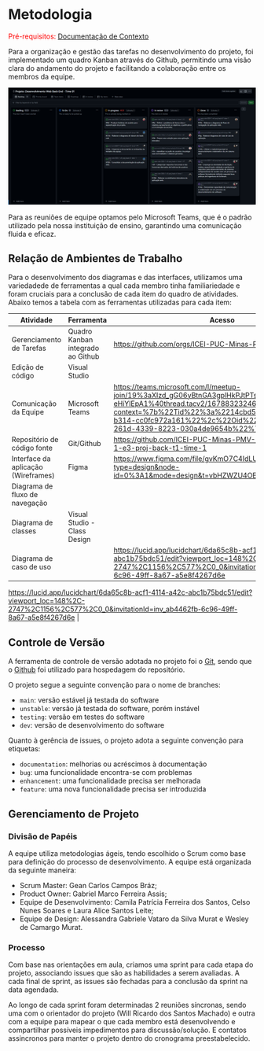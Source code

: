 # Metodologia

<span style="color:red">Pré-requisitos: <a href="1-Documentação de Contexto.md"> Documentação de Contexto</a></span>

Para a organização e gestão das tarefas no desenvolvimento do projeto, foi implementado um quadro Kanban através do Github, permitindo uma visão clara do andamento do projeto e facilitando a colaboração entre os membros da equipe.

![Quadro Kanban](./img/quadro_kanban.png)

Para as reuniões de equipe optamos pelo Microsoft Teams, que é o padrão utilizado pela nossa instituição de ensino, garantindo uma comunicação fluida e eficaz.

## Relação de Ambientes de Trabalho

Para o desenvolvimento dos diagramas e das interfaces, utilizamos uma variedadede de ferramentas a qual cada membro tinha familiariedade e foram cruciais para a conclusão de cada item do quadro de atividades. Abaixo temos a tabela com as ferramentas utilizadas para cada item:

| Atividade                           | Ferramenta                        | Acesso                                                                                                                                                                                                                                                 |
| ----------------------------------- | --------------------------------- | ------------------------------------------------------------------------------------------------------------------------------------------------------------------------------------------------------------------------------------------------------ |
| Gerenciamento de Tarefas            | Quadro Kanban integrado ao Github | https://github.com/orgs/ICEI-PUC-Minas-PMV-SInt/projects/22                                                                                                                                                                                            |
| Edição de código          | Visual Studio | |
| Comunicação da Equipe               | Microsoft Teams                   | https://teams.microsoft.com/l/meetup-join/19%3aXIzd_gG06yBtnGA3gplHkPJtPTsEyST6_k-eHiYlEpA1%40thread.tacv2/1678832324616?context=%7b%22Tid%22%3a%2214cbd5a7-ec94-46ba-b314-cc0fc972a161%22%2c%22Oid%22%3a%225fc47345-261d-4339-8223-030a4de9654b%22%7d |
| Repositório de código fonte         | Git/Github                        | https://github.com/ICEI-PUC-Minas-PMV-SInt/pmv-sint-2024-1-e3-proj-back-t1-time-1                                                                                                                                                                      |
| Interface da aplicação (Wireframes) | Figma                             | https://www.figma.com/file/gvKmO7C4IdLUisRMG8fd3N/Untitled?type=design&node-id=0%3A1&mode=design&t=vbHZWZU4OEUYRbKI-1                                                                                                                                  |
| Diagrama de fluxo de navegação      |                                   |                                                                                                                                                                                                                                                        |
| Diagrama de classes                 | Visual Studio - Class Design      |                                                                                                                                                                                                                                                        |
| Diagrama de caso de uso             |                                   | https://lucid.app/lucidchart/6da65c8b-acf1-4114-a42c-abc1b75bdc51/edit?viewport_loc=148%2C-2747%2C1156%2C577%2C0_0&invitationId=inv_ab4462fb-6c96-49ff-8a67-a5e8f4267d6e                                                                               |

https://lucid.app/lucidchart/6da65c8b-acf1-4114-a42c-abc1b75bdc51/edit?viewport_loc=148%2C-2747%2C1156%2C577%2C0_0&invitationId=inv_ab4462fb-6c96-49ff-8a67-a5e8f4267d6e |

## Controle de Versão

A ferramenta de controle de versão adotada no projeto foi o
[Git](https://git-scm.com/), sendo que o [Github](https://github.com)
foi utilizado para hospedagem do repositório.

O projeto segue a seguinte convenção para o nome de branches:

- `main`: versão estável já testada do software
- `unstable`: versão já testada do software, porém instável
- `testing`: versão em testes do software
- `dev`: versão de desenvolvimento do software

Quanto à gerência de issues, o projeto adota a seguinte convenção para
etiquetas:

- `documentation`: melhorias ou acréscimos à documentação
- `bug`: uma funcionalidade encontra-se com problemas
- `enhancement`: uma funcionalidade precisa ser melhorada
- `feature`: uma nova funcionalidade precisa ser introduzida

## Gerenciamento de Projeto

### Divisão de Papéis

A equipe utiliza metodologias ágeis, tendo escolhido o Scrum como base para definição do processo de desenvolvimento. A equipe está organizada da seguinte maneira:

- Scrum Master: Gean Carlos Campos Bráz;
- Product Owner: Gabriel Marco Ferreira Assis;
- Equipe de Desenvolvimento: Camila Patrícia Ferreira dos Santos, Celso Nunes Soares e Laura Alice Santos Leite;
- Equipe de Design: Alessandra Gabriele Vataro da Silva Murat e Wesley de Camargo Murat.

### Processo

Com base nas orientações em aula, criamos uma sprint para cada etapa do projeto, associando issues que são as habilidades a serem avaliadas. A cada final de sprint, as issues são fechadas para a conclusão da sprint na data agendada.

Ao longo de cada sprint foram determinadas 2 reuniões síncronas, sendo uma com o orientador do projeto (Will Ricardo dos Santos Machado) e outra com a equipe para mapear o que cada membro está desenvolvendo e compartilhar possíveis impedimentos para discussão/solução. E contatos assincronos para manter o projeto dentro do cronograma preestabelecido.


